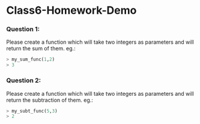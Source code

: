 # Class6-Homework-Demo


### Question 1:
Please create a function which will take two integers as parameters and will return the sum of them.
eg.: 

```Python
> my_sum_func(1,2)
> 3
```


### Question 2:
Please create a function which will take two integers as parameters and will return the subtraction of them.
eg.: 

```Python
> my_subt_func(5,3)
> 2
```
